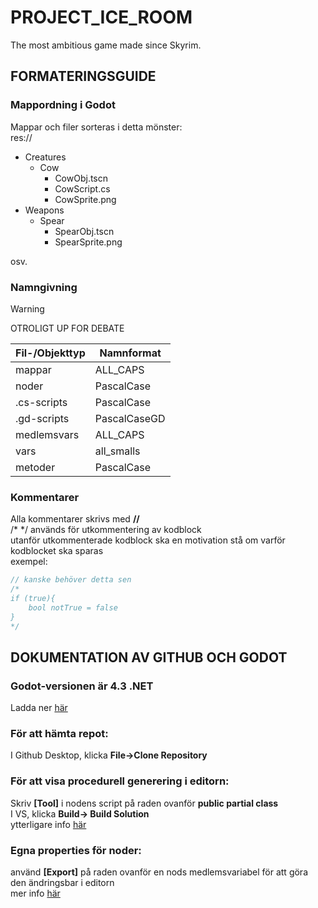 # PROJECT_ICE_ROOM
The most ambitious game made since Skyrim.



## FORMATERINGSGUIDE
### Mappordning i Godot
Mappar och filer sorteras i detta mönster:<br/>
res://
  - Creatures
	- Cow
	  - CowObj.tscn
	  - CowScript.cs
	  - CowSprite.png
  - Weapons
	- Spear
	  - SpearObj.tscn
	  - SpearSprite.png
	
osv.

### Namngivning
> [!WARNING]
> OTROLIGT UP FOR DEBATE

| Fil-/Objekttyp| Namnformat     |
| ------------- | -------------- |
| mappar        | ALL_CAPS       |
| noder         | PascalCase     |
| .cs-scripts   | PascalCase     |
| .gd-scripts   | PascalCaseGD   |
| medlemsvars   | ALL_CAPS       |
| vars          | all_smalls     |
| metoder       | PascalCase     |


### Kommentarer

Alla kommentarer skrivs med **//**<br/>
/* */ används för utkommentering av kodblock<br/>
utanför utkommenterade kodblock ska en motivation stå om varför kodblocket ska sparas<br/>
exempel:<br/>
```c#
// kanske behöver detta sen
/*
if (true){
	bool notTrue = false
}
*/
```




## DOKUMENTATION AV GITHUB OCH GODOT
### Godot-versionen är 4.3 .NET<br/>
Ladda ner [här](https://godotengine.org/releases/4.3/)

### För att hämta repot:<br/>
I Github Desktop, klicka **File->Clone Repository**

### För att visa procedurell generering i editorn:<br/>
Skriv **[Tool]** i nodens script på raden ovanför **public partial class**<br/>
I VS, klicka **Build-> Build Solution**<br/>
ytterligare info [här](https://docs.godotengine.org/en/stable/tutorials/plugins/running_code_in_the_editor.html)

### Egna properties för noder:<br/>
använd **[Export]** på raden ovanför en nods medlemsvariabel för att göra den ändringsbar i editorn<br/>
mer info [här](https://docs.godotengine.org/en/stable/tutorials/scripting/c_sharp/c_sharp_exports.html)
  
<!--För att styla README-filen kolla här, https://docs.github.com/en/get-started/writing-on-github/getting-started-with-writing-and-formatting-on-github/basic-writing-and-formatting-syntax -->
